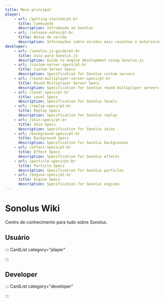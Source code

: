 ```yaml
---
title: Menu principal
player:
    - url: /getting-started/pt-br
      title: Começando
      description: Introdução ao Sonolus
    - url: /release-notes/pt-br
      title: Notas de versão
      description: Informações sobre versões mais recentes e anteriores do Sonolus
developer:
    - url: /sonolus.js-guide/pt-br
      title: Guia para Sonolus.js
      description: Guide to engine development using Sonolus.js
    - url: /custom-server-specs/pt-br
      title: Custom Server Specs
      description: Specification for Sonolus custom servers
    - url: /round-multiplayer-server-specs/pt-br
      title: Round Multiplayer Server Specs
      description: Specification for Sonolus round multiplayer servers
    - url: /level-specs/pt-br
      title: Level Specs
      description: Specification for Sonolus levels
    - url: /replay-specs/pt-br
      title: Replay Specs
      description: Specification for Sonolus replay
    - url: /skin-specs/pt-br
      title: Skin Specs
      description: Specification for Sonolus skins
    - url: /background-specs/pt-br
      title: Background Specs
      description: Specification for Sonolus backgrounds
    - url: /effect-specs/pt-br
      title: Effect Specs
      description: Specification for Sonolus effects
    - url: /particle-specs/pt-br
      title: Particle Specs
      description: Specification for Sonolus particles
    - url: /engine-specs/pt-br
      title: Engine Specs
      description: Specification for Sonolus engines
---
```


# Sonolus Wiki

Centro de conhecimento para tudo sobre Sonolus.

## Usuário

::: CardList category="player"

:::

## Developer

::: CardList category="developer"

:::
